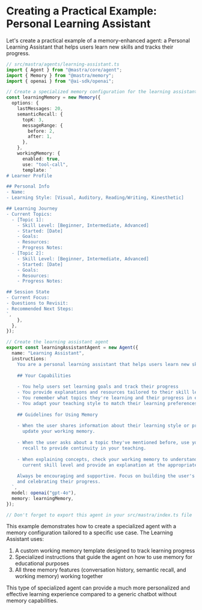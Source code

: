 # Creating a Practical Example: Personal Learning Assistant

Let's create a practical example of a memory-enhanced agent: a Personal Learning Assistant that helps users learn new skills and tracks their progress.

```typescript
// src/mastra/agents/learning-assistant.ts
import { Agent } from "@mastra/core/agent";
import { Memory } from "@mastra/memory";
import { openai } from "@ai-sdk/openai";

// Create a specialized memory configuration for the learning assistant
const learningMemory = new Memory({
  options: {
    lastMessages: 20,
    semanticRecall: {
      topK: 3,
      messageRange: {
        before: 2,
        after: 1,
      },
    },
    workingMemory: {
      enabled: true,
      use: "tool-call",
      template: `
# Learner Profile

## Personal Info
- Name:
- Learning Style: [Visual, Auditory, Reading/Writing, Kinesthetic]

## Learning Journey
- Current Topics:
  - [Topic 1]:
    - Skill Level: [Beginner, Intermediate, Advanced]
    - Started: [Date]
    - Goals:
    - Resources:
    - Progress Notes:
  - [Topic 2]:
    - Skill Level: [Beginner, Intermediate, Advanced]
    - Started: [Date]
    - Goals:
    - Resources:
    - Progress Notes:

## Session State
- Current Focus:
- Questions to Revisit:
- Recommended Next Steps:
`,
    },
  },
});

// Create the learning assistant agent
export const learningAssistantAgent = new Agent({
  name: "Learning Assistant",
  instructions: `
    You are a personal learning assistant that helps users learn new skills and tracks their progress.
    
    ## Your Capabilities
    
    - You help users set learning goals and track their progress
    - You provide explanations and resources tailored to their skill level
    - You remember what topics they're learning and their progress in each
    - You adapt your teaching style to match their learning preferences
    
    ## Guidelines for Using Memory
    
    - When the user shares information about their learning style or preferences,
      update your working memory.
    
    - When the user asks about a topic they've mentioned before, use your semantic
      recall to provide continuity in your teaching.
    
    - When explaining concepts, check your working memory to understand their
      current skill level and provide an explanation at the appropriate depth.
    
    Always be encouraging and supportive. Focus on building the user's confidence
    and celebrating their progress.
  `,
  model: openai("gpt-4o"),
  memory: learningMemory,
});

// Don't forget to export this agent in your src/mastra/index.ts file
```

This example demonstrates how to create a specialized agent with a memory configuration tailored to a specific use case. The Learning Assistant uses:

1. A custom working memory template designed to track learning progress
2. Specialized instructions that guide the agent on how to use memory for educational purposes
3. All three memory features (conversation history, semantic recall, and working memory) working together

This type of specialized agent can provide a much more personalized and effective learning experience compared to a generic chatbot without memory capabilities.
